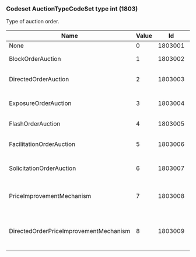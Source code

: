 ### Codeset AuctionTypeCodeSet type int (1803)

Type of auction order.

| Name                                   | Value | Id      | Sort | Synopsis                                         |
|----------------------------------------|-------|---------|------|--------------------------------------------------|
| None                                   | 0     | 1803001 | 0    | None                                             |
| BlockOrderAuction                      | 1     | 1803002 | 1    | Block order auction                              |
| DirectedOrderAuction                   | 2     | 1803003 | 2    | Directed order auction                           |
| ExposureOrderAuction                   | 3     | 1803004 | 3    | Exposure order auction                           |
| FlashOrderAuction                      | 4     | 1803005 | 4    | Flash order auction                              |
| FacilitationOrderAuction               | 5     | 1803006 | 5    | Facilitation order auction                       |
| SolicitationOrderAuction               | 6     | 1803007 | 6    | Solicitation order auction                       |
| PriceImprovementMechanism              | 7     | 1803008 | 7    | Price improvement mechanism (PIM)                |
| DirectedOrderPriceImprovementMechanism | 8     | 1803009 | 8    | Directed Order price improvement mechanism (PIM) |


